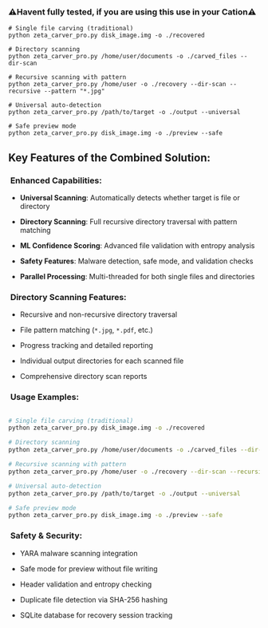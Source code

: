 ### ⚠️Havent fully tested, if you are using this use in your Cation⚠️

```
# Single file carving (traditional)
python zeta_carver_pro.py disk_image.img -o ./recovered

# Directory scanning
python zeta_carver_pro.py /home/user/documents -o ./carved_files --dir-scan

# Recursive scanning with pattern
python zeta_carver_pro.py /home/user -o ./recovery --dir-scan --recursive --pattern "*.jpg"

# Universal auto-detection
python zeta_carver_pro.py /path/to/target -o ./output --universal

# Safe preview mode
python zeta_carver_pro.py disk_image.img -o ./preview --safe

```


## Key Features of the Combined Solution:

###  **Enhanced Capabilities:**

- **Universal Scanning**: Automatically detects whether target is file or directory
    
- **Directory Scanning**: Full recursive directory traversal with pattern matching
    
- **ML Confidence Scoring**: Advanced file validation with entropy analysis
    
- **Safety Features**: Malware detection, safe mode, and validation checks
    
- **Parallel Processing**: Multi-threaded for both single files and directories
    

###  **Directory Scanning Features:**

- Recursive and non-recursive directory traversal
    
- File pattern matching (`*.jpg`, `*.pdf`, etc.)
    
- Progress tracking and detailed reporting
    
- Individual output directories for each scanned file
    
- Comprehensive directory scan reports
    

###  **Usage Examples:**

```bash

# Single file carving (traditional)
python zeta_carver_pro.py disk_image.img -o ./recovered

# Directory scanning
python zeta_carver_pro.py /home/user/documents -o ./carved_files --dir-scan

# Recursive scanning with pattern
python zeta_carver_pro.py /home/user -o ./recovery --dir-scan --recursive --pattern "*.jpg"

# Universal auto-detection
python zeta_carver_pro.py /path/to/target -o ./output --universal

# Safe preview mode
python zeta_carver_pro.py disk_image.img -o ./preview --safe
```

###  **Safety & Security:**

- YARA malware scanning integration
    
- Safe mode for preview without file writing
    
- Header validation and entropy checking
    
- Duplicate file detection via SHA-256 hashing
    
- SQLite database for recovery session tracking
    

